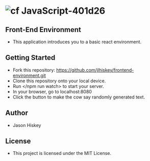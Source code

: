 ![cf](https://i.imgur.com/7v5ASc8.png) JavaScript-401d26
=======
## Front-End Environment
 - This application introduces you to a basic react environment.

## Getting Started
- Fork this repository: https://github.com/jlhiskey/frontend-environment.git
- Clone this repository onto your local device.
- Run </npm run watch> to start your server.
- In your browser, go to localhost:8080
- Click the button to make the cow say randomly generated text.

## Author 
- Jason Hiskey

## License 
- This project is licensed under the MIT License.
